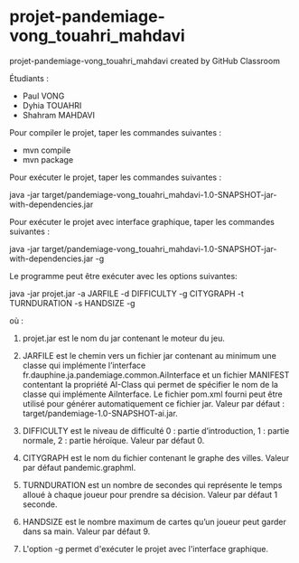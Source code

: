 # projet-pandemiage-vong_touahri_mahdavi
projet-pandemiage-vong_touahri_mahdavi created by GitHub Classroom

Étudiants : 
- Paul VONG
- Dyhia TOUAHRI
- Shahram MAHDAVI

Pour compiler le projet, taper les commandes suivantes :
- mvn compile
- mvn package

Pour exécuter le projet, taper les commandes suivantes :

java -jar target/pandemiage-vong_touahri_mahdavi-1.0-SNAPSHOT-jar-with-dependencies.jar

Pour exécuter le projet avec interface graphique, taper les commandes suivantes :

java -jar target/pandemiage-vong_touahri_mahdavi-1.0-SNAPSHOT-jar-with-dependencies.jar -g

Le programme peut être exécuter avec les options suivantes:

java -jar projet.jar -a JARFILE -d DIFFICULTY -g CITYGRAPH -t TURNDURATION -s HANDSIZE -g

où :

1. projet.jar est le nom du jar contenant le moteur du jeu.

2. JARFILE est le chemin vers un fichier jar contenant au minimum une classe qui implémente l’interface fr.dauphine.ja.pandemiage.common.AiInterface et un fichier MANIFEST contentant la propriété AI-Class qui permet de spécifier le nom de la classe qui implémente AiInterface. Le fichier pom.xml fourni peut être utilisé pour générer automatiquement ce fichier jar. Valeur par défaut : target/pandemiage-1.0-SNAPSHOT-ai.jar.

3. DIFFICULTY est le niveau de difficulté 0 : partie d’introduction, 1 : partie normale, 2 : partie héroïque. Valeur par défaut 0.

4. CITYGRAPH est le nom du fichier contenant le graphe des villes. Valeur par défaut pandemic.graphml.

5. TURNDURATION est un nombre de secondes qui représente le temps alloué à chaque joueur pour prendre sa décision. Valeur par défaut 1 seconde.

6. HANDSIZE est le nombre maximum de cartes qu’un joueur peut garder dans sa main. Valeur par défaut 9.

7. L'option -g permet d'exécuter le projet avec l'interface graphique.
